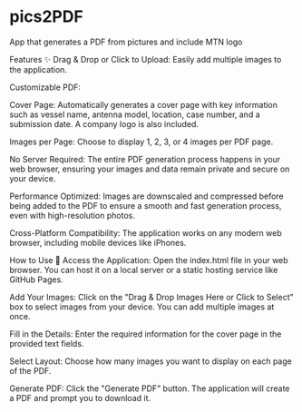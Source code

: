 # pics2PDF
App that generates a PDF from pictures and include MTN logo

Features ✨
Drag & Drop or Click to Upload: Easily add multiple images to the application.

Customizable PDF:

Cover Page: Automatically generates a cover page with key information such as vessel name, antenna model, location, case number, and a submission date. A company logo is also included.

Images per Page: Choose to display 1, 2, 3, or 4 images per PDF page.

No Server Required: The entire PDF generation process happens in your web browser, ensuring your images and data remain private and secure on your device.

Performance Optimized: Images are downscaled and compressed before being added to the PDF to ensure a smooth and fast generation process, even with high-resolution photos.

Cross-Platform Compatibility: The application works on any modern web browser, including mobile devices like iPhones.

How to Use 🚀
Access the Application: Open the index.html file in your web browser. You can host it on a local server or a static hosting service like GitHub Pages.

Add Your Images: Click on the "Drag & Drop Images Here or Click to Select" box to select images from your device. You can add multiple images at once.

Fill in the Details: Enter the required information for the cover page in the provided text fields.

Select Layout: Choose how many images you want to display on each page of the PDF.

Generate PDF: Click the "Generate PDF" button. The application will create a PDF and prompt you to download it.
